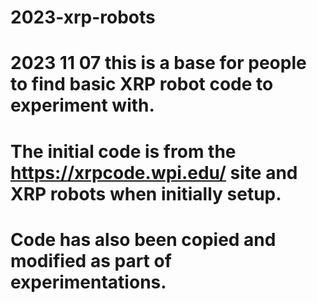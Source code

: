 # 2023-xrp-robots

# 2023 11 07 this is a base for people to find basic XRP robot code to experiment with.
# The initial code is from the https://xrpcode.wpi.edu/ site and XRP robots when initially setup.
# Code has also been copied and modified as part of experimentations.
